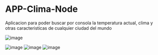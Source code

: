 # APP-Clima-Node
Aplicacion para poder buscar por consola la temperatura actual, clima y otras caracteristicas de cualquier ciudad del mundo


![image](https://user-images.githubusercontent.com/78440584/164863030-5bfb791d-56b7-4744-8bdc-592ebc141874.png)

![image](https://user-images.githubusercontent.com/78440584/164863032-07c7c34a-7047-4471-9a17-37152dd05d73.png)
![image](https://user-images.githubusercontent.com/78440584/164863067-690ee94e-9ad8-404c-a8ea-ee9f3017ce57.png)
![image](https://user-images.githubusercontent.com/78440584/164863098-52b6fed7-d0bf-4c40-9258-b05d5697e2fc.png)
